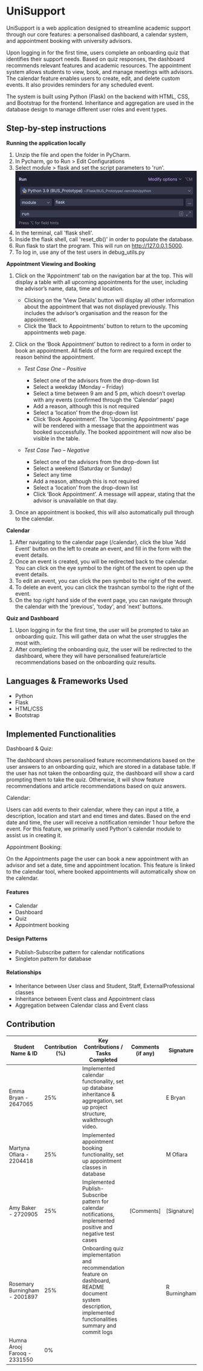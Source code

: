 # UniSupport

UniSupport is a web application designed to streamline academic support through our core features: a personalised dashboard, a calendar system, and appointment booking with university advisors. 

Upon logging in for the first time, users complete an onboarding quiz that identifies their support needs. Based on quiz responses, the dashboard recommends relevant features and academic resources. The appointment system allows students to view, book, and manage meetings with advisors. The calendar feature enables users to create, edit, and delete custom events. It also provides reminders for any scheduled event.

The system is built using Python (Flask) on the backend with HTML, CSS, and Bootstrap for the frontend. Inheritance and aggregation are used in the database design to manage different user roles and event types.

## Step-by-step instructions

**Running the application locally**
1. Unzip the file and open the folder in PyCharm.
2. In Pycharm, go to Run > Edit Configurations
3. Select module > flask and set the script parameters to 'run'.
![Screenshot of Quiz App](/app/static/screenshot.png)
4. In the terminal, call 'flask shell'.
5. Inside the flask shell, call 'reset_db()' in order to populate the database.
6. Run flask to start the program. This will run on http://127.0.0.1:5000.
7. To log in, use any of the test users in debug_utils.py

**Appointment Viewing and Booking**
1.	Click on the ‘Appointment’ tab on the navigation bar at the top. This will display a table with all upcoming appointments for the user, including the advisor’s name, data, time and location.
    - Clicking on the ‘View Details’ button will display all other information about the appointment that was not displayed previously. This includes the advisor’s organisation and the reason for the appointment.
    - Click the ‘Back to Appointments’ button to return to the upcoming appointments web page.
      
2.	Click on the ‘Book Appointment’ button to redirect to a form in order to book an appointment. All fields of the form are required except the reason behind the appointment. 
      - _Test Case One – Positive_
          - Select one of the advisors from the drop-down list
          - Select a weekday (Monday – Friday)
          - Select a time between 9 am and 5 pm, which doesn’t overlap with any events (confirmed through the ‘Calendar’ page)
          - Add a reason, although this is not required
          - Select a ‘location’ from the drop-down list
          - Click ‘Book Appointment’. The 'Upcoming Appointments' page will be rendered with a message that the appointment was booked successfully. The booked appointment will now also be visible in the table.
            
      - _Test Case Two – Negative_
          - Select one of the advisors from the drop-down list
          - Select a weekend (Saturday or Sunday)
          - Select any time
          - Add a reason, although this is not required
          - Select a ‘location’ from the drop-down list
          - Click ‘Book Appointment’. A message will appear, stating that the advisor is unavailable on that day.

3. Once an appointment is booked, this will also automatically pull through to the calendar.

**Calendar**
1. After navigating to the calendar page (/calendar), click the blue 'Add Event' button on the left to create an event, and fill in the form with the event details.
2. Once an event is created, you will be redirected back to the calendar. You can click on the eye symbol to the right of the event to open up the event details.
3. To edit an event, you can click the pen symbol to the right of the event.
4. To delete an event, you can click the trashcan symbol to the right of the event.
5. On the top right hand side of the event page, you can navigate through the calendar with the 'previous', 'today', and 'next' buttons.

**Quiz and Dashboard**
1. Upon logging in for the first time, the user will be prompted to take an onboarding quiz. This will gather data on what the user struggles the most with.
2. After completing the onboarding quiz, the user will be redirected to the dashboard, where they will have personalised feature/article recommendations based on the onboarding quiz results.


## Languages & Frameworks Used

- Python
- Flask
- HTML/CSS
- Bootstrap

## Implemented Functionalities

Dashboard & Quiz: 

The dashboard shows personalised feature recommendations based on the user answers to an onboarding quiz, which are stored in a database table. If the user has not taken the onboarding quiz, the dashboard will show a card prompting them to take the quiz. Otherwise, it will show feature recommendations and article recommendations based on quiz answers.

Calendar: 

Users can add events to their calendar, where they can input a title, a description, location and start and end times and dates. Based on the end date and time, the user will receive a notification reminder 1 hour before the event. For this feature, we primarily used Python's calendar module to assist us in creating it.

Appointment Booking: 

On the Appointments page the user can book a new appointment with an advisor and set a date, time and appointment location. This feature is linked to the calendar tool, where booked appointments will automatically show on the calendar.

#### Features
- Calendar
- Dashboard
- Quiz
- Appointment booking

#### Design Patterns
- Publish-Subscribe pattern for calendar notifications
- Singleton pattern for database

#### Relationships
- Inheritance between User class and Student, Staff, ExternalProfessional classes
- Inheritance between Event class and Appointment class
- Aggregation between Calendar class and Event class

## Contribution

| Student Name & ID             | Contribution (%) | Key Contributions / Tasks Completed                                                                                                                             | Comments (if any) | Signature    |
|-------------------------------|------------------|-----------------------------------------------------------------------------------------------------------------------------------------------------------------|-------------------|--------------|
| Emma Bryan - 2647065          | 25%              | Implemented calendar functionality, set up database inheritance & aggregation, set up project structure, walkthrough video.                                     |                   | E Bryan      |
| Martyna Ofiara - 2204418      | 25%              | Implemented appointment booking functionality, set up appointment classes in database                                                                           |         | M Ofiara  |
| Amy Baker - 2720905           | 25%              | Implemented Publish-Subscribe pattern for calendar notifications, implemented positive and negative test cases                                                  | [Comments]        | [Signature]  |
| Rosemary Burningham - 2001897 | 25%              | Onboarding quiz implementation and recommendation feature on dashboard, README document system description, implemented functionalities summary and commit logs |                   | R Burningham |
| Humna Arooj Farooq - 2331550  | 0%               |                                                                                                                                                                 |                   |              |

